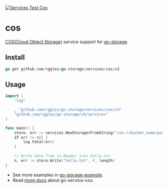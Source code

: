 [![Services Test Cos](https://github.com/rgglez/go-storage/actions/workflows/services-test-cos.yml/badge.svg)](https://github.com/rgglez/go-storage/actions/workflows/services-test-cos.yml)

# cos

[COS(Cloud Object Storage)](https://cloud.tencent.com/product/cos) service support for [go-storage](https://github.com/rgglez/go-storage).

## Install

```go
go get github.com/rgglez/go-storage/services/cos/v3
```

## Usage

```go
import (
	"log"

	_ "github.com/rgglez/go-storage/services/cos/v3"
	"github.com/rgglez/go-storage/v5/services"
)

func main() {
	store, err := services.NewStoragerFromString("cos://bucket_name/path/to/workdir?credential=hmac:<account_name>:<account_key>")
	if err != nil {
		log.Fatal(err)
	}
	
	// Write data from io.Reader into hello.txt
	n, err := store.Write("hello.txt", r, length)
}
```

- See more examples in [go-storage-example](https://github.com/rgglez/go-storage-example).
- Read [more docs](https://beyondstorage.io/docs/go-storage/services/cos) about go-service-cos.
